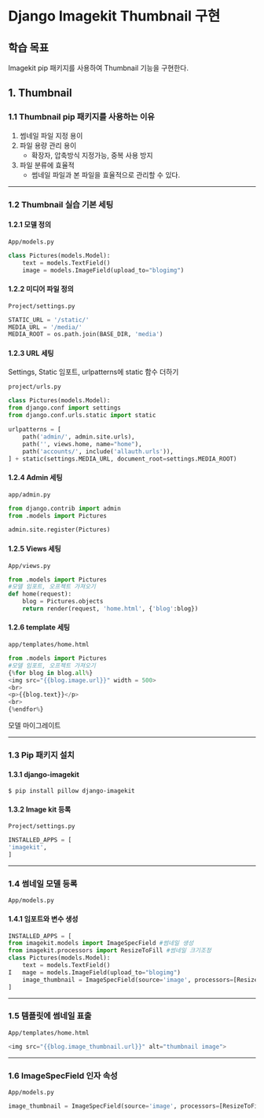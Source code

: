 # Django Imagekit Thumbnail 구현

## 학습 목표
Imagekit pip 패키지를 사용하여 Thumbnail 기능을 구현한다.
	
## 1. Thumbnail

### 1.1 Thumbnail pip 패키지를 사용하는 이유

1. 썸네일 파일 지정 용이
2. 파일 용량 관리 용이
	- 확장자, 압축방식 지정가능, 중복 사용 방지
3. 파일 분류에 효율적
	- 썸네일 파일과 본 파일을 효율적으로 관리할 수 있다.
***
### 1.2 Thumbnail 실습 기본 세팅

#### 1.2.1 모델 정의

<code>App/models.py</code>
```python
class Pictures(models.Model):
	text = models.TextField()
	image = models.ImageField(upload_to="blogimg")
```


#### 1.2.2 미디어 파일 정의

<code>Project/settings.py</code>
```python
STATIC_URL = '/static/'
MEDIA_URL = '/media/'
MEDIA_ROOT = os.path.join(BASE_DIR, 'media')
```

#### 1.2.3 URL 세팅

Settings, Static 임포트, urlpatterns에 static 함수 더하기

<code>project/urls.py</code>
```python
class Pictures(models.Model):
from django.conf import settings
from django.conf.urls.static import static

urlpatterns = [
	path('admin/', admin.site.urls),
	path('', views.home, name="home"),
	path('accounts/', include('allauth.urls')),
] + static(settings.MEDIA_URL, document_root=settings.MEDIA_ROOT)
```

#### 1.2.4 Admin 세팅

<code>app/admin.py</code>
```python
from django.contrib import admin
from .models import Pictures

admin.site.register(Pictures)
```

#### 1.2.5 Views 세팅

<code>App/views.py</code>
```python
from .models import Pictures
#모델 임포트, 오프젝트 가져오기
def home(request):
	blog = Pictures.objects
	return render(request, 'home.html', {'blog':blog})
```

#### 1.2.6 template 세팅

<code>app/templates/home.html</code>
```python
from .models import Pictures
#모델 임포트, 오프젝트 가져오기
{%for blog in blog.all%}
<img src="{{blog.image.url}}" width = 500>
<br>
<p>{{blog.text}}</p>
<br>
{%endfor%}
```
모델 마이그레이트
***
### 1.3 Pip 패키지 설치

#### 1.3.1 django-imagekit
```shall
$ pip install pillow django-imagekit
```

#### 1.3.2 Image kit 등록

<code>Project/settings.py</code>
```python
INSTALLED_APPS = [
'imagekit',
] 
```
***
### 1.4 썸네일 모델 등록

<code>App/models.py</code>
#### 1.4.1 임포트와 변수 생성
```python
INSTALLED_APPS = [
from imagekit.models import ImageSpecField #썸네일 생성
from imagekit.processors import ResizeToFill #썸네일 크기조정
class Pictures(models.Model):
	text = models.TextField()
I	mage = models.ImageField(upload_to="blogimg")
	image_thumbnail = ImageSpecField(source='image', processors=[ResizeToFill(120, 60)]) #썸네일 이미지 지정, 크기지정(가로, 세로)
] 
```
***
### 1.5 템플릿에 썸네일 표출

<code>App/templates/home.html</code>
```python
<img src="{{blog.image_thumbnail.url}}" alt="thumbnail image">
```
***
### 1.6 ImageSpecField 인자 속성

<code>App/models.py</code>
```python
image_thumbnail = ImageSpecField(source='image', processors=[ResizeToFill(150, 150)], format='JPEG', options= {'quality':60}) #썸네일 이미지 지정, 크기지정(크기), 확장자, 압축방식 =

```
